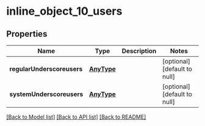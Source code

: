 # inline_object_10_users

## Properties
Name | Type | Description | Notes
------------ | ------------- | ------------- | -------------
**regularUnderscoreusers** | [**AnyType**](.md) |  | [optional] [default to null]
**systemUnderscoreusers** | [**AnyType**](.md) |  | [optional] [default to null]

[[Back to Model list]](../README.md#documentation-for-models) [[Back to API list]](../README.md#documentation-for-api-endpoints) [[Back to README]](../README.md)


